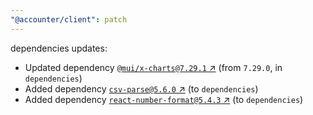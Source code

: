 ```yaml
---
"@accounter/client": patch
---
```

dependencies updates:
  - Updated dependency [`@mui/x-charts@7.29.1` ↗︎](https://www.npmjs.com/package/@mui/x-charts/v/7.29.1) (from `7.29.0`, in `dependencies`)
  - Added dependency [`csv-parse@5.6.0` ↗︎](https://www.npmjs.com/package/csv-parse/v/5.6.0) (to `dependencies`)
  - Added dependency [`react-number-format@5.4.3` ↗︎](https://www.npmjs.com/package/react-number-format/v/5.4.3) (to `dependencies`)
